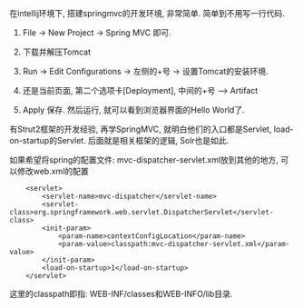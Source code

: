 在intellij环境下, 搭建springmvc的开发环境, 非常简单. 简单到不用写一行代码.

1. File -> New Project -> Spring MVC 即可.

2. 下载并解压Tomcat

3. Run -> Edit Configurations  -> 左侧的+号 -> 设置Tomcat的安装环境.

4. 还是当前页面, 第二个选项卡[Deployment], 中间的+号 --> Artifact

5. Apply 保存. 然后运行, 就可以看到浏览器界面的Hello World了.


有Strut2框架的开发经验, 再学SpringMVC, 就明白他们的入口都是Servlet, load-on-startup的Servlet.
后面就是相关框架的逻辑, Solr也是如此.


如果希望将spring的配置文件: mvc-dispatcher-servlet.xml放到其他的地方, 可以修改web.xml的配置
```
    <servlet>
		<servlet-name>mvc-dispatcher</servlet-name>
		<servlet-class>org.springframework.web.servlet.DispatcherServlet</servlet-class>
		<init-param>
			<param-name>contextConfigLocation</param-name>
			<param-value>classpath:mvc-dispatcher-servlet.xml</param-value>
		</init-param>
        <load-on-startup>1</load-on-startup>
    </servlet>
```
这里的classpath即指: WEB-INF/classes和WEB-INFO/lib目录.
